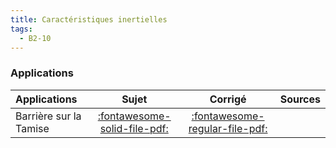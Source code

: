 ```yaml
---
title: Caractéristiques inertielles 
tags:
  - B2-10
---
```



### Applications 
 
| Applications | Sujet | Corrigé | Sources  | 
| :-------------- | :---: | :-----: | :------: | 
| Barrière sur la Tamise | [:fontawesome-solid-file-pdf:](https://xpessoles-cpge.fr/pdf/Cy_04_01_Activation_01_Barriere_Sujet.pdf) | [:fontawesome-regular-file-pdf:](https://xpessoles-cpge.fr/pdf/Cy_04_01_Activation_01_Barriere_Corrige.pdf) | | Vilebrequin de moteur | [:fontawesome-solid-file-pdf:](https://xpessoles-cpge.fr/pdf/Cy_04_01_Application_01_Vilebrequin_Sujet.pdf) | [:fontawesome-solid-file-pdf:](https://xpessoles-cpge.fr/pdf/Cy_04_01_Application_01_Vilebrequin_Corrige.pdf) | | Triaxe | [:fontawesome-solid-file-pdf:](https://xpessoles-cpge.fr/pdf/Cy_04_01_Application_02_Triaxe_Sujet.pdf) | [:fontawesome-solid-file-pdf:](https://xpessoles-cpge.fr/pdf/Cy_04_01_Application_02_Triaxe_Corrige.pdf) | [:material-github:](https://github.com/xpessoles/PSI_Cy_04_ModelisationDynamique/tree/main/Chapitre_01_GeometrieMasses/Cy_04_01_Application_02_Triaxe) | 





